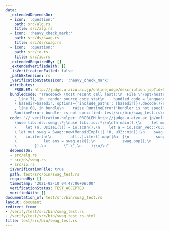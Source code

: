 ```yaml
---
data:
  _extendedDependsOn:
  - icon: ':question:'
    path: src/alg.rs
    title: src/alg.rs
  - icon: ':heavy_check_mark:'
    path: src/ds/swag.rs
    title: src/ds/swag.rs
  - icon: ':question:'
    path: src/io.rs
    title: src/io.rs
  _extendedRequiredBy: []
  _extendedVerifiedWith: []
  _isVerificationFailed: false
  _pathExtension: rs
  _verificationStatusIcon: ':heavy_check_mark:'
  attributes:
    PROBLEM: http://judge.u-aizu.ac.jp/onlinejudge/description.jsp?id=DSL_3_D&lang=ja
  bundledCode: "Traceback (most recent call last):\n  File \"/opt/hostedtoolcache/Python/3.9.1/x64/lib/python3.9/site-packages/onlinejudge_verify/documentation/build.py\"\
    , line 71, in _render_source_code_stat\n    bundled_code = language.bundle(stat.path,\
    \ basedir=basedir, options={'include_paths': [basedir]}).decode()\n  File \"/opt/hostedtoolcache/Python/3.9.1/x64/lib/python3.9/site-packages/onlinejudge_verify/languages/user_defined.py\"\
    , line 68, in bundle\n    raise RuntimeError('bundler is not specified: {}'.format(path.as_posix()))\n\
    RuntimeError: bundler is not specified: test/src/bin/swag_test.rs\n"
  code: "// verification-helper: PROBLEM http://judge.u-aizu.ac.jp/onlinejudge/description.jsp?id=DSL_3_D&lang=ja\n\
    \nuse lib::ds::swag::*;\nuse lib::io::*;\n\nfn main() {\n    let mut io = IO::new();\n\
    \    let (n, Usize1(l)) = io.scan();\n    let a = io.scan_vec::<u32>(n);\n   \
    \ let mut swag = Swag::new(MonoidImpl(|| !0, u32::min));\n    swag.extend_from_slice(&a[..l]);\n\
    \    io.iterln(\n        a[l..].iter().map(|&a| {\n            swag.push(a);\n\
    \            let ans = swag.ask();\n            swag.pop();\n            ans\n\
    \        }),\n        \" \",\n    );\n}\n"
  dependsOn:
  - src/alg.rs
  - src/ds/swag.rs
  - src/io.rs
  isVerificationFile: true
  path: test/src/bin/swag_test.rs
  requiredBy: []
  timestamp: '2021-02-10 04:47:06+09:00'
  verificationStatus: TEST_ACCEPTED
  verifiedWith: []
documentation_of: test/src/bin/swag_test.rs
layout: document
redirect_from:
- /verify/test/src/bin/swag_test.rs
- /verify/test/src/bin/swag_test.rs.html
title: test/src/bin/swag_test.rs
---
```

